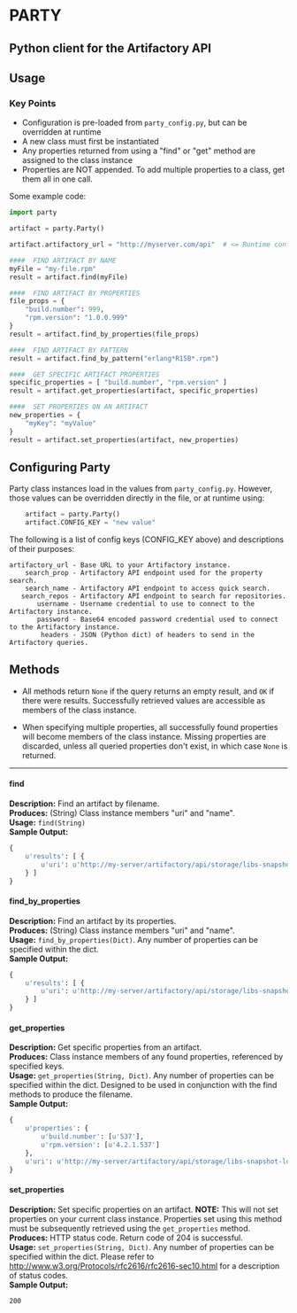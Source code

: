 PARTY
=====
Python client for the Artifactory API
----
## Usage

### Key Points
* Configuration is pre-loaded from ```party_config.py```, but can be overridden at runtime
* A new class must first be instantiated
* Any properties returned from using a "find" or "get" method are assigned to the class instance
* Properties are NOT appended. To add multiple properties to a class, get them all in one call.

Some example code:

```python
import party

artifact = party.Party()

artifact.artifactory_url = "http://myserver.com/api"  # <= Runtime config change

####  FIND ARTIFACT BY NAME
myFile = "my-file.rpm"
result = artifact.find(myFile)

####  FIND ARTIFACT BY PROPERTIES
file_props = {
    "build.number": 999,
    "rpm.version": "1.0.0.999"
}
result = artifact.find_by_properties(file_props)

####  FIND ARTIFACT BY PATTERN
result = artifact.find_by_pattern("erlang*R15B*.rpm")

####  GET SPECIFIC ARTIFACT PROPERTIES
specific_properties = [ "build.number", "rpm.version" ]
result = artifact.get_properties(artifact, specific_properties)

####  SET PROPERTIES ON AN ARTIFACT
new_properties = {
    "myKey": "myValue"
}
result = artifact.set_properties(artifact, new_properties)
```

## Configuring Party

Party class instances load in the values from ```party_config.py```. However, those values can be overridden directly in the file, or at runtime using:

```python
    artifact = party.Party()
    artifact.CONFIG_KEY = "new value"
```

The following is a list of config keys (CONFIG_KEY above) and descriptions of their purposes:

```
artifactory_url - Base URL to your Artifactory instance.
    search_prop - Artifactory API endpoint used for the property search.
    search_name - Artifactory API endpoint to access quick search.
   search_repos - Artifactory API endpoint to search for repositories.
       username - Username credential to use to connect to the Artifactory instance.
       password - Base64 encoded password credential used to connect to the Artifactory instance.
        headers - JSON (Python dict) of headers to send in the Artifactory queries.
```

## Methods

* All methods return ```None``` if the query returns an empty result, and ``OK`` if there were results. Successfully retrieved values are accessible as members of the class instance. 

* When specifying multiple properties, all successfully found properties will become members of the class instance. Missing properties are discarded, unless all queried properties don't exist, in which case ```None``` is returned.

----

#### find
**Description:** Find an artifact by filename.<br/>
**Produces:** (String) Class instance members "uri" and "name".<br/>
**Usage:** ```find(String)```<br/>
**Sample Output:**<br/>

```python
{
    u'results': [ {
        u'uri': u'http://my-server/artifactory/api/storage/libs-snapshot-local/com/mycompany/api/my-artifact/1.0.0-SNAPSHOT/my-artifact-1.0.0.999-1.noarch.rpm'
    } ]
}
```

#### find_by_properties
**Description:** Find an artifact by its properties.<br/>
**Produces:** (String) Class instance members "uri" and "name".<br/>
**Usage:** ```find_by_properties(Dict)```. Any number of properties can be specified within the dict.<br/>
**Sample Output:**

```python
{
    u'results': [ {
        u'uri': u'http://my-server/artifactory/api/storage/libs-snapshot-local/com/mycompany/api/my-artifact/1.0.0-SNAPSHOT/my-artifact-1.0.0.999-1.noarch.rpm'
    } ]
}
```
#### get_properties
**Description:** Get specific properties from an artifact. <br/>
**Produces:** Class instance members of any found properties, referenced by specified keys.<br/>
**Usage:** ```get_properties(String, Dict)```. Any number of properties can be specified within the dict. Designed to be used in conjunction with the find methods to produce the filename.<br/>
**Sample Output:**

```python
{
    u'properties': {
        u'build.number': [u'537'],
        u'rpm.version': [u'4.2.1.537']
    },
    u'uri': u'http://my-server/artifactory/api/storage/libs-snapshot-local/com/mycompany/api/my-artifact/1.0.0-SNAPSHOT/my-artifact-1.0.0.999-1.noarch.rpm/'
}
```

#### set_properties
**Description:** Set specific properties on an artifact. **NOTE:** This will not set properties on your current class instance. Properties set using this method must be subsequently retrieved using the ```get_properties``` method.<br/>
**Produces:** HTTP status code. Return code of 204 is successful.<br/>
**Usage:** ```set_properties(String, Dict)```. Any number of properties can be specified within the dict. Please refer to http://www.w3.org/Protocols/rfc2616/rfc2616-sec10.html for a description of status codes.<br/>
**Sample Output:**

```
200
```
